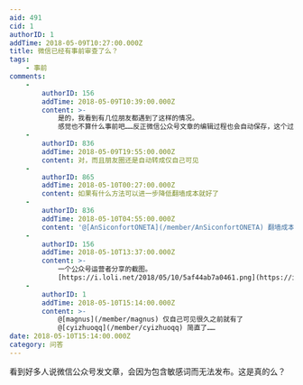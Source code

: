 ```yaml
---
aid: 491
cid: 1
authorID: 1
addTime: 2018-05-09T10:27:00.000Z
title: 微信已经有事前审查了么？
tags:
    - 事前
comments:
    -
        authorID: 156
        addTime: 2018-05-09T10:39:00.000Z
        content: >-
            是的，我看到有几位朋友都遇到了这样的情况。
            感觉也不算什么事前吧……反正微信公众号文章的编辑过程也会自动保存，这个过程肯定就可以进行敏感词审查了。
    -
        authorID: 836
        addTime: 2018-05-09T19:55:00.000Z
        content: 对，而且朋友圈还是自动转成仅自己可见
    -
        authorID: 865
        addTime: 2018-05-10T00:27:00.000Z
        content: 如果有什么方法可以进一步降低翻墙成本就好了
    -
        authorID: 836
        addTime: 2018-05-10T04:55:00.000Z
        content: '@[AnSiconfortONETA](/member/AnSiconfortONETA) 翻墙成本只会越来越高，早日肉翻脱脂吧'
    -
        authorID: 156
        addTime: 2018-05-10T13:37:00.000Z
        content: >-
            一个公众号运营者分享的截图。
            [https://i.loli.net/2018/05/10/5af44ab7a0461.png](https://i.loli.net/2018/05/10/5af44ab7a0461.png)
    -
        authorID: 1
        addTime: 2018-05-10T15:14:00.000Z
        content: >-
            @[magnus](/member/magnus) 仅自己可见很久之前就有了
            @[cyizhuoqq](/member/cyizhuoqq) 简直了……
date: 2018-05-10T15:14:00.000Z
category: 问答
---
```


看到好多人说微信公众号发文章，会因为包含敏感词而无法发布。这是真的么？
